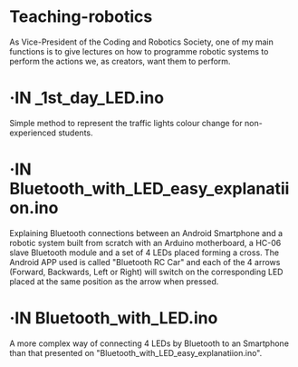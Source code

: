 # Teaching-robotics
As Vice-President of the Coding and Robotics Society, one of my main functions is to give lectures on how to programme robotic systems to perform the actions we, as creators, want them to perform.

# ·IN _1st_day_LED.ino
Simple method to represent the traffic lights colour change for non-experienced students.


# ·IN Bluetooth_with_LED_easy_explanatiion.ino
Explaining Bluetooth connections between an Android Smartphone and a robotic system built from scratch with an Arduino motherboard, a HC-06 slave Bluetooth module and a set of 4 LEDs placed forming a cross. The Android APP used is called "Bluetooth RC Car" and each of the 4 arrows (Forward, Backwards, Left or Right) will switch on the corresponding LED placed at the same position as the arrow when pressed.


# ·IN Bluetooth_with_LED.ino
A more complex way of connecting 4 LEDs by Bluetooth to an Smartphone than that presented on "Bluetooth_with_LED_easy_explanatiion.ino".
